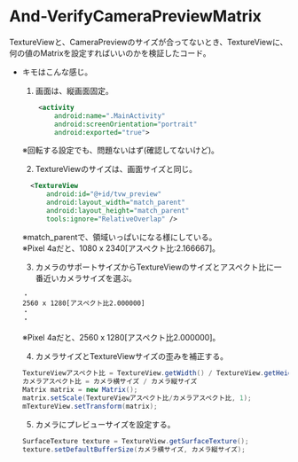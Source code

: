 # And-VerifyCameraPreviewMatrix
TextureViewと、CameraPreviewのサイズが合ってないとき、TextureViewに、何の値のMatrixを設定すればいいのかを検証したコード。

- キモはこんな感じ。
    1. 画面は、縦画面固定。
    ``` AndroidManifest.xml
        <activity
            android:name=".MainActivity"
            android:screenOrientation="portrait"
            android:exported="true">
    ```
    ※回転する設定でも、問題ないはず(確認してないけど)。

    2. TextureViewのサイズは、画面サイズと同じ。
    ``` fragment_main.xml
      <TextureView
          android:id="@+id/tvw_preview"
          android:layout_width="match_parent"
          android:layout_height="match_parent"
          tools:ignore="RelativeOverlap" />
    ```
    ※match_parentで、領域いっぱいになる様にしている。<br/>
    ※Pixel 4aだと、1080 x 2340[アスペクト比:2.166667]。

    3. カメラのサポートサイズからTextureViewのサイズとアスペクト比に一番近いカメラサイズを選ぶ。
    ``` fragment_main.xml
    ・
    2560 x 1280[アスペクト比2.000000]
    ・
    ・
    ```
    ※Pixel 4aだと、2560 x 1280[アスペクト比2.000000]。

    4. カメラサイズとTextureViewサイズの歪みを補正する。
    ``` java
    TextureViewアスペクト比 = TextureView.getWidth() / TextureView.getHeight() ← 実際は縦画面固定なので、入れ替える。
    カメラアスペクト比 = カメラ横サイズ / カメラ縦サイズ
    Matrix matrix = new Matrix();
    matrix.setScale(TextureViewアスペクト比/カメラアスペクト比, 1);
    mTextureView.setTransform(matrix);
    ```

    5. カメラにプレビューサイズを設定する。
    ``` java
    SurfaceTexture texture = TextureView.getSurfaceTexture();
    texture.setDefaultBufferSize(カメラ横サイズ, カメラ縦サイズ);
    ```
